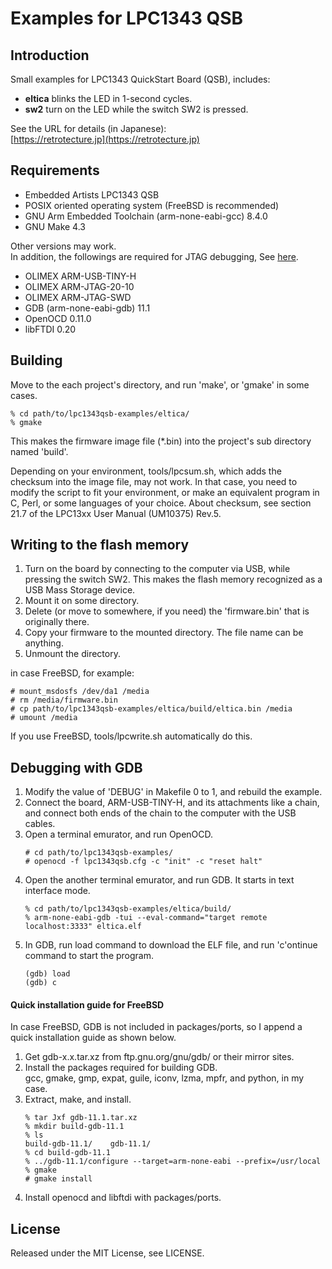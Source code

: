 # Examples for LPC1343 QSB

## Introduction

Small examples for LPC1343 QuickStart Board (QSB), includes:
- **eltica** blinks the LED in 1-second cycles.
- **sw2** turn on the LED while the switch SW2 is pressed.

See the URL for details (in Japanese):<br>
[https://retrotecture.jp](https://retrotecture.jp)

## Requirements

- Embedded Artists LPC1343 QSB
- POSIX oriented operating system (FreeBSD is recommended)
- GNU Arm Embedded Toolchain (arm-none-eabi-gcc) 8.4.0
- GNU Make 4.3

Other versions may work.<br>
In addition, the followings are required for JTAG debugging, See [here](#debugging-with-gdb).
- OLIMEX ARM-USB-TINY-H
- OLIMEX ARM-JTAG-20-10
- OLIMEX ARM-JTAG-SWD
- GDB (arm-none-eabi-gdb) 11.1
- OpenOCD 0.11.0
- libFTDI 0.20

## Building

Move to the each  project's directory, and run 'make', or 'gmake' in some cases.
```
% cd path/to/lpc1343qsb-examples/eltica/
% gmake
```
This makes the firmware image file (*.bin) into the project's sub directory named 'build'.

Depending on your environment, tools/lpcsum.sh, which adds the checksum into the image file,
may not work. In that case, you need to modify the script to fit your environment,
or make an equivalent program in C, Perl, or some languages of your choice.
About checksum, see section 21.7 of the LPC13xx User Manual (UM10375) Rev.5.

## Writing to the flash memory

1. Turn on the board by connecting to the computer via USB, while pressing the switch SW2.
   This makes the flash memory recognized as a USB Mass Storage device.
2. Mount it on some directory.
3. Delete (or move to somewhere, if you need) the 'firmware.bin' that is originally there.
4. Copy your firmware to the mounted directory. The file name can be anything.
5. Unmount the directory.

in case FreeBSD, for example:
```
# mount_msdosfs /dev/da1 /media
# rm /media/firmware.bin
# cp path/to/lpc1343qsb-examples/eltica/build/eltica.bin /media
# umount /media
```
If you use FreeBSD, tools/lpcwrite.sh automatically do this.

## Debugging with GDB

1. Modify the value of 'DEBUG' in Makefile 0 to 1, and rebuild the example.
2. Connect the board, ARM-USB-TINY-H, and its attachments like a chain, and
   connect both ends of the chain to the computer with the USB cables.
3. Open a terminal emurator, and run OpenOCD.
   ```
   # cd path/to/lpc1343qsb-examples/
   # openocd -f lpc1343qsb.cfg -c "init" -c "reset halt"
   ```
4. Open the another terminal emurator, and run GDB. It starts in text interface mode.
   ```
   % cd path/to/lpc1343qsb-examples/eltica/build/
   % arm-none-eabi-gdb -tui --eval-command="target remote localhost:3333" eltica.elf
   ```
5. In GDB, run load command to download the ELF file, and run 'c'ontinue command to
   start the program.
   ```
   (gdb) load
   (gdb) c
   ```

#### Quick installation guide for FreeBSD

In case FreeBSD, GDB is not included in packages/ports, so I append a quick
installation guide as shown below.

1. Get gdb-x.x.tar.xz from ftp.gnu.org/gnu/gdb/ or their mirror sites.
2. Install the packages required for building GDB.<br>
   gcc, gmake, gmp, expat, guile, iconv, lzma, mpfr, and python, in my case.
3. Extract, make, and install.
   ```
   % tar Jxf gdb-11.1.tar.xz
   % mkdir build-gdb-11.1
   % ls
   build-gdb-11.1/    gdb-11.1/
   % cd build-gdb-11.1
   % ../gdb-11.1/configure --target=arm-none-eabi --prefix=/usr/local
   % gmake
   # gmake install
   ```
4. Install openocd and libftdi with packages/ports.

## License

Released under the MIT License, see LICENSE.
